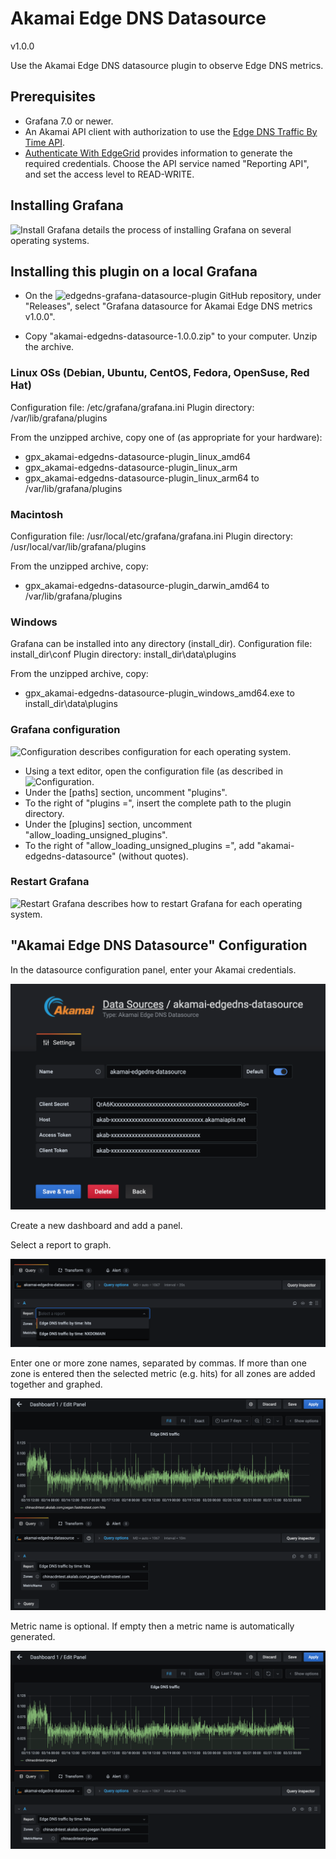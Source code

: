 # Akamai Edge DNS Datasource
v1.0.0

Use the Akamai Edge DNS datasource plugin to observe Edge DNS metrics.

## Prerequisites

* Grafana 7.0 or newer.
* An Akamai API client with authorization to use the [Edge DNS Traffic By Time API](https://developer.akamai.com/api/core_features/reporting/authoritative-dns-traffic-by-time.html). 
* [Authenticate With EdgeGrid](https://developer.akamai.com/getting-started/edgegrid) provides information to generate the required credentials. Choose the API service named "Reporting API", and set the access level to READ-WRITE.

## Installing Grafana

![Install Grafana](https://grafana.com/docs/grafana/latest/installation/) details the process of installing Grafana on several operating systems.

## Installing this plugin on a local Grafana

* On the ![edgedns-grafana-datasource-plugin](https://github.com/akamai/edgedns-grafana-datasource-plugin) GitHub repository, 
under "Releases", select "Grafana datasource for Akamai Edge DNS metrics v1.0.0".

* Copy "akamai-edgedns-datasource-1.0.0.zip" to your computer.  Unzip the archive.

### Linux OSs (Debian, Ubuntu, CentOS, Fedora, OpenSuse, Red Hat)

Configuration file: /etc/grafana/grafana.ini
Plugin directory: /var/lib/grafana/plugins

From the unzipped archive, copy one of (as appropriate for your hardware):
* gpx_akamai-edgedns-datasource-plugin_linux_amd64
* gpx_akamai-edgedns-datasource-plugin_linux_arm
* gpx_akamai-edgedns-datasource-plugin_linux_arm64
to /var/lib/grafana/plugins

### Macintosh

Configuration file: /usr/local/etc/grafana/grafana.ini
Plugin directory: /usr/local/var/lib/grafana/plugins

From the unzipped archive, copy:
* gpx_akamai-edgedns-datasource-plugin_darwin_amd64
to /var/lib/grafana/plugins

### Windows

Grafana can be installed into any directory (install_dir).
Configuration file: install_dir\conf
Plugin directory: install_dir\data\plugins

From the unzipped archive, copy:
* gpx_akamai-edgedns-datasource-plugin_windows_amd64.exe
to install_dir\data\plugins

### Grafana configuration

![Configuration](https://grafana.com/docs/grafana/latest/administration/configuration/) 
describes configuration for each operating system.

* Using a text editor, open the configuration file (as described in ![Configuration](https://grafana.com/docs/grafana/latest/administration/configuration/).
* Under the [paths] section, uncomment "plugins".
* To the right of "plugins =", insert the complete path to the plugin directory.
* Under the [plugins] section, uncomment "allow_loading_unsigned_plugins".
* To the right of "allow_loading_unsigned_plugins =", add "akamai-edgedns-datasource" (without quotes).

### Restart Grafana
![Restart Grafana](https://grafana.com/docs/grafana/latest/installation/restart-grafana/)
describes how to restart Grafana for each operating system.

## "Akamai Edge DNS Datasource" Configuration

In the datasource configuration panel, enter your Akamai credentials.

![Data Source](https://github.com/akamai/edgedns-grafana-datasource-plugin/blob/develop/static/data-source-config.png)

Create a new dashboard and add a panel.

Select a report to graph.

![Report Selection](https://github.com/akamai/edgedns-grafana-datasource-plugin/blob/develop/static/report-selection.png)

Enter one or more zone names, separated by commas.  If more than one zone is entered then the selected metric (e.g. hits) for all zones are added together and graphed.

![Zones](https://github.com/akamai/edgedns-grafana-datasource-plugin/blob/develop/static/zones-config.png)

Metric name is optional. If empty then a metric name is automatically generated.

![Metric Name](https://github.com/akamai/edgedns-grafana-datasource-plugin/blob/develop/static/metric-name-config.png)

